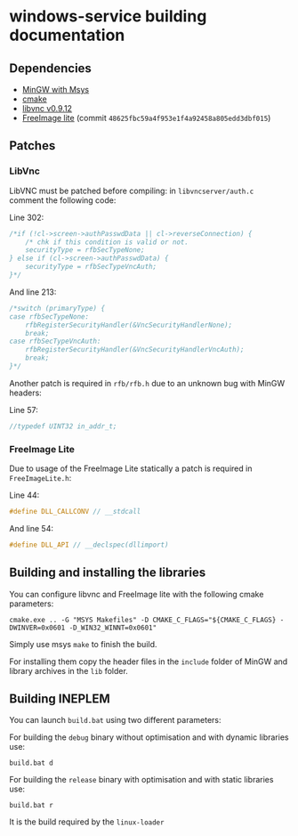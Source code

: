 windows-service building documentation
======================================

Dependencies
------------

* [MinGW with Msys](http://mingw.org/)
* [cmake](https://cmake.org/)
* [libvnc v0.9.12](https://libvnc.github.io/)
* [FreeImage lite](https://github.com/WohlSoft/libFreeImage) (commit `48625fbc59a4f953e1f4a92458a805edd3dbf015`)

Patches
-------

### LibVnc

LibVNC must be patched before compiling: in `libvncserver/auth.c` comment the following code:

Line 302:
```c
/*if (!cl->screen->authPasswdData || cl->reverseConnection) {
	/* chk if this condition is valid or not.
	securityType = rfbSecTypeNone;
} else if (cl->screen->authPasswdData) {
    securityType = rfbSecTypeVncAuth;
}*/
```

And line 213:
```c
/*switch (primaryType) {
case rfbSecTypeNone:
    rfbRegisterSecurityHandler(&VncSecurityHandlerNone);
    break;
case rfbSecTypeVncAuth:
    rfbRegisterSecurityHandler(&VncSecurityHandlerVncAuth);
    break;
}*/
```

Another patch is required in `rfb/rfb.h` due to an unknown bug with MinGW headers:

Line 57:
```c
//typedef UINT32 in_addr_t;
```

### FreeImage Lite

Due to usage of the FreeImage Lite statically a patch is required in `FreeImageLite.h`:

Line 44:
```c
#define DLL_CALLCONV // __stdcall
```

And line 54:

```c
#define DLL_API // __declspec(dllimport)
```
Building and installing the libraries
-------------------------------------

You can configure libvnc and FreeImage lite with the following cmake parameters:
```
cmake.exe .. -G "MSYS Makefiles" -D CMAKE_C_FLAGS="${CMAKE_C_FLAGS} -DWINVER=0x0601 -D_WIN32_WINNT=0x0601"
```
Simply use msys `make` to finish the build.

For installing them copy the header files in the `include` folder of MinGW and library archives in the `lib` folder.

Building INEPLEM
----------------

You can launch `build.bat` using two different parameters:

For building the `debug` binary without optimisation and with dynamic libraries use:
```
build.bat d
```

For building the `release` binary with optimisation and with static libraries use:
```
build.bat r
```
It is the build required by the `linux-loader`
